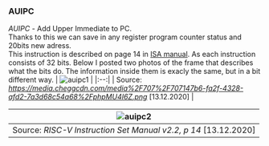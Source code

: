 ### AUIPC
*AUIPC* - Add Upper Immediate to PC. <br/>
Thanks to this we can save in any register program counter status and 20bits new adress. <br/>
This instruction is described on page 14 in [ISA manual](https://riscv.org/wp-content/uploads/2017/05/riscv-spec-v2.2.pdf). 
As each instruction consists of 32 bits. Below I posted two photos of the frame that describes what the bits do. The information inside them is exacly the same, but in a bit different way.
| ![auipc1](https://user-images.githubusercontent.com/43972902/103107554-c6600e80-463f-11eb-86b7-eb917b86ba3d.png) |
|:--:|
| Source: *https://media.cheggcdn.com/media%2F707%2F707147b6-fa2f-4328-afd2-7a3d68c54a68%2FphpMU4I6Z.png*  [13.12.2020] |

| ![auipc2](https://user-images.githubusercontent.com/43972902/103107560-d677ee00-463f-11eb-97e2-045229275d22.png) |
|:--:|
| Source: *RISC-V Instruction Set Manual v2.2, p 14*  [13.12.2020] |


